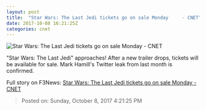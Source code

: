 ```yaml
---
layout: post
title:  "Star Wars: The Last Jedi tickets go on sale Monday     - CNET"
date: 2017-10-08 16:21:25Z
categories: cnet
---
```


![Star Wars: The Last Jedi tickets go on sale Monday     - CNET](https://cnet2.cbsistatic.com/img/Fb_37jfrwHKPDLO9uagFxBDS2QE=/2017/04/14/87129bf4-c953-4195-a8cf-48b6d06a9fdc/star-wars-last-jedi-reach-out-rey.png)

"Star Wars: The Last Jedi" approaches! After a new trailer drops, tickets will be available for sale. Mark Hamill's Twitter leak from last month is confirmed.


Full story on F3News: [Star Wars: The Last Jedi tickets go on sale Monday     - CNET](http://www.f3nws.com/n/WmR2uC)

> Posted on: Sunday, October 8, 2017 4:21:25 PM
